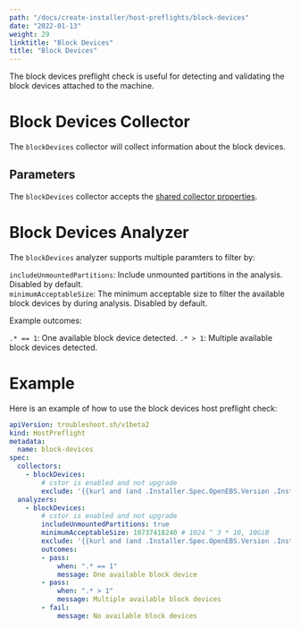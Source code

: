 ```yaml
---
path: "/docs/create-installer/host-preflights/block-devices"
date: "2022-01-13"
weight: 29
linktitle: "Block Devices"
title: "Block Devices"
---
```

 
The block devices preflight check is useful for detecting and validating the block devices attached to the machine.

# Block Devices Collector

The `blockDevices` collector will collect information about the block devices.

## Parameters

The `blockDevices` collector accepts the [shared collector properties](https://troubleshoot.sh/docs/collect/collectors/#shared-properties).

# Block Devices Analyzer

The `blockDevices` analyzer supports multiple paramters to filter by:

`includeUnmountedPartitions`: Include unmounted partitions in the analysis. Disabled by default.<br/>
`minimumAcceptableSize`: The minimum acceptable size to filter the available block devices by during analysis. Disabled by default.

Example outcomes:

`.* == 1`: One available block device detected.
`.* > 1`: Multiple available block devices detected.

# Example

Here is an example of how to use the block devices host preflight check:

```yaml
apiVersion: troubleshoot.sh/v1beta2
kind: HostPreflight
metadata:
  name: block-devices
spec:
  collectors:
    - blockDevices:
        # cstor is enabled and not upgrade
        exclude: '{{kurl and (and .Installer.Spec.OpenEBS.Version .Installer.Spec.OpenEBS.IsCstorEnabled) (not .IsUpgrade) | not }}'
  analyzers:
    - blockDevices:
        # cstor is enabled and not upgrade
        includeUnmountedPartitions: true
        minimumAcceptableSize: 10737418240 # 1024 ^ 3 * 10, 10GiB
        exclude: '{{kurl and (and .Installer.Spec.OpenEBS.Version .Installer.Spec.OpenEBS.IsCstorEnabled) (not .IsUpgrade) | not }}'
        outcomes:
        - pass:
            when: ".* == 1"
            message: One available block device
        - pass:
            when: ".* > 1"
            message: Multiple available block devices
        - fail:
            message: No available block devices
```
